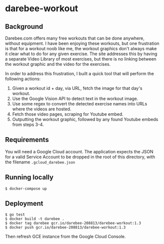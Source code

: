 # darebee-workout

## Background

Darebee.com offers many free workouts that can be done anywhere, without equipment. I have been enjoying these workouts,
but one frustration is that for a workout noob like me, the workout graphics don't always make it clear what to do for
any given exercise. The site addresses this by having a separate Video Library of most exercises, but there is no linking
between the workout graphic and the video for the exercises.

In order to address this frustration, I built a quick tool that will perform the following actions:

1) Given a workout id + day, via URL, fetch the image for that day's workout.
2) Use the Google Vision API to detect text in the workout image.
3) Use some regex to convert the detected exercise names into URLs where the videos are hosted.
4) Fetch those video pages, scraping for Youtube embed.
5) Outputting the workout graphic, followed by any found Youtube embeds from steps 3-4.

## Requirements

You will need a Google Cloud account. The application expects the JSON for a valid Service Account to be dropped in the root
of this directory, with the filename `.gcloud_darebee.json`

## Running locally

```
$ docker-compose up
```

## Deployment

```
$ go test
$ docker build -t darebee .
$ docker tag darebee gcr.io/darebee-208813/darebee-workout:1.3
$ docker push gcr.io/darebee-208813/darebee-workout:1.3
```

Then refresh GCE instance from the Google Cloud Console.
